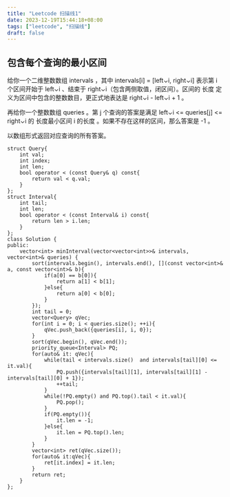 ```yaml
---
title: "Leetcode 扫描线1"
date: 2023-12-19T15:44:18+08:00
tags: ["leetcode", "扫描线"]
draft: false
---
```


## 包含每个查询的最小区间

给你一个二维整数数组 intervals ，其中 intervals[i] = [left⌄i, right⌄i] 表示第 i 个区间开始于 left⌄i 、结束于 right⌄i（包含两侧取值，闭区间）。区间的 长度 定义为区间中包含的整数数目，更正式地表达是 right⌄i - left⌄i + 1 。

再给你一个整数数组 queries 。第 j 个查询的答案是满足 left⌄i <= queries[j] <= right⌄i 的 长度最小区间 i 的长度 。如果不存在这样的区间，那么答案是 -1 。

以数组形式返回对应查询的所有答案。

```
struct Query{
    int val;
    int index;
    int len;
    bool operator < (const Query& q) const{
        return val < q.val;
    }
};
struct Interval{
    int tail;
    int len;
    bool operator < (const Interval& i) const{
        return len > i.len;
    }
};
class Solution {
public:
    vector<int> minInterval(vector<vector<int>>& intervals, vector<int>& queries) {
        sort(intervals.begin(), intervals.end(), [](const vector<int>& a, const vector<int>& b){
            if(a[0] == b[0]){
                return a[1] < b[1];
            }else{
                return a[0] < b[0];
            }
        });
        int tail = 0;
        vector<Query> qVec;
        for(int i = 0; i < queries.size(); ++i){
            qVec.push_back({queries[i], i, 0});
        }
        sort(qVec.begin(), qVec.end());
        priority_queue<Interval> PQ;
        for(auto& it: qVec){
            while(tail < intervals.size()  and intervals[tail][0] <= it.val){                
                PQ.push({intervals[tail][1], intervals[tail][1] - intervals[tail][0] + 1});
                ++tail;
            }
            while(!PQ.empty() and PQ.top().tail < it.val){
                PQ.pop();
            }
            if(PQ.empty()){
                it.len = -1;
            }else{
                it.len = PQ.top().len;    
            }
        }
        vector<int> ret(qVec.size());
        for(auto& it:qVec){
            ret[it.index] = it.len;
        }
        return ret;
    }
};

```